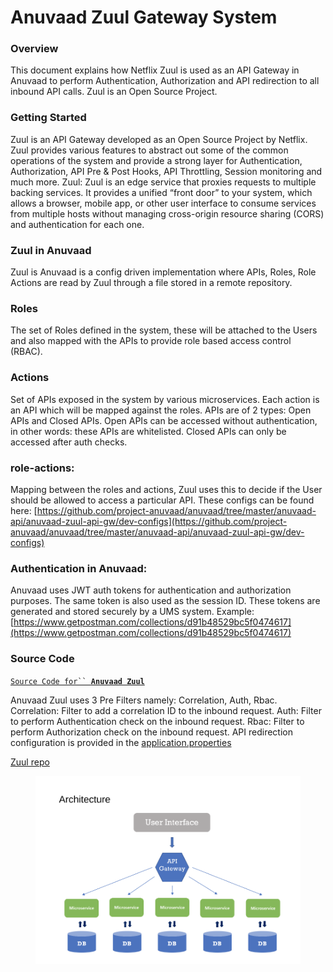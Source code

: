 # Anuvaad Zuul Gateway System



### Overview

This document explains how Netflix Zuul is used as an API Gateway in Anuvaad to perform Authentication, Authorization and API redirection to all inbound API calls. Zuul is an Open Source Project.

### Getting Started

Zuul is an API Gateway developed as an Open Source Project by Netflix. Zuul provides various features to abstract out some of the common operations of the system and provide a strong layer for Authentication, Authorization, API Pre & Post Hooks, API Throttling, Session monitoring and much more. Zuul: Zuul is an edge service that proxies requests to multiple backing services. It provides a unified “front door” to your system, which allows a browser, mobile app, or other user interface to consume services from multiple hosts without managing cross-origin resource sharing (CORS) and authentication for each one.

### Zuul in Anuvaad

Zuul is Anuvaad is a config driven implementation where APIs, Roles, Role Actions are read by Zuul through a file stored in a remote repository.

### Roles

The set of Roles defined in the system, these will be attached to the Users and also mapped with the APIs to provide role based access control (RBAC).

### Actions

Set of APIs exposed in the system by various microservices. Each action is an API which will be mapped against the roles. APIs are of 2 types: Open APIs and Closed APIs. Open APIs can be accessed without authentication, in other words: these APIs are whitelisted. Closed APIs can only be accessed after auth checks.

### role-actions:

Mapping between the roles and actions, Zuul uses this to decide if the User should be allowed to access a particular API. These configs can be found here: [https://github.com/project-anuvaad/anuvaad/tree/master/anuvaad-api/anuvaad-zuul-api-gw/dev-configs](https://github.com/project-anuvaad/anuvaad/tree/master/anuvaad-api/anuvaad-zuul-api-gw/dev-configs)

### Authentication in Anuvaad:

Anuvaad uses JWT auth tokens for authentication and authorization purposes. The same token is also used as the session ID. These tokens are generated and stored securely by a UMS system. Example: [https://www.getpostman.com/collections/d91b48529bc5f0474617](https://www.getpostman.com/collections/d91b48529bc5f0474617)

### Source Code

[`Source Code for`` `**`Anuvaad Zuul`**](https://github.com/project-anuvaad/anuvaad/tree/master/anuvaad-api/anuvaad-zuul-api-gw)

Anuvaad Zuul uses 3 Pre Filters namely: Correlation, Auth, Rbac. Correlation: Filter to add a correlation ID to the inbound request. Auth: Filter to perform Authentication check on the inbound request. Rbac: Filter to perform Authorization check on the inbound request. API redirection configuration is provided in the [application.properties](https://github.com/project-anuvaad/anuvaad/blob/master/anuvaad-api/anuvaad-zuul-api-gw/anuvaad-zuul/src/main/resources/application.properties)

[Zuul repo](https://github.com/Netflix/zuul)

<figure><img src="../.gitbook/assets/image (4) (1).png" alt=""><figcaption></figcaption></figure>
